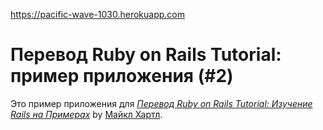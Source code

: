 https://pacific-wave-1030.herokuapp.com

# Перевод Ruby on Rails Tutorial: пример приложения (#2)

Это пример приложения для
[*Перевод Ruby on Rails Tutorial: Изучение Rails на Примерах*](http://railstutorial.org/)
by [Майкл Хартл](http://michaelhartl.com/).

